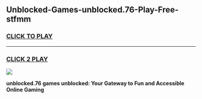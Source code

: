 
## Unblocked-Games-unblocked.76-Play-Free-stfmm
<h3>
<a href="https://premium76.site?title=unblocked.76&ref=18A1">CLICK TO PLAY</a></h3>
<hr>

<h3>
<a href="https://premium76.site?title=unblocked.76&ref=18A1">CLICK 2 PLAY</a>
  
</h3>

<a href="https://premium76.site?title=unblocked.76&ref=18A1"><img src="https://clearcache.store/games.png"></a>


**unblocked.76 games unblocked: Your Gateway to Fun and Accessible Online Gaming**
